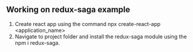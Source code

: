 ## Working on redux-saga example

1. Create react app using the command npx create-react-app <application_name>
2. Navigate to project folder and install the redux-saga module using the npm i redux-saga.
